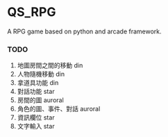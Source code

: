 # QS_RPG
A RPG game based on python and arcade framework.

### TODO
1. 地圖房間之間的移動 din
2. 人物隨機移動 din
3. 拿道具功能 din
4. 對話功能 star
5. 房間的圖 auroral
6. 角色的圖、事件、對話 auroral
7. 資訊欄位 star
8. 文字輸入 star
